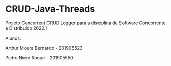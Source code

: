 # CRUD-Java-Threads

Projeto Concurrent CRUD Logger para a disciplina de Software Concorrente e Distribuído 2022.1

Alunos:

Arthur Moura Bernardo - 201905523

Pietro Niero Roque - 201905550
